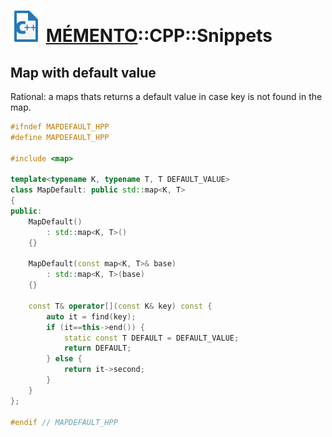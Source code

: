 ![](icon_cpp.svg "C++") [MÉMENTO](../../README.md)::CPP::Snippets
==========

Map with default value
-----------------------

Rational: a maps thats returns a default value in case key is not found in the map.

```cpp
#ifndef MAPDEFAULT_HPP
#define MAPDEFAULT_HPP

#include <map>

template<typename K, typename T, T DEFAULT_VALUE>
class MapDefault: public std::map<K, T>
{
public:
    MapDefault()
        : std::map<K, T>()
    {}

    MapDefault(const map<K, T>& base)
        : std::map<K, T>(base)
    {}

    const T& operator[](const K& key) const {
        auto it = find(key);
        if (it==this->end()) {
            static const T DEFAULT = DEFAULT_VALUE;
            return DEFAULT;
        } else {
            return it->second;
        }
    }
};

#endif // MAPDEFAULT_HPP
```
